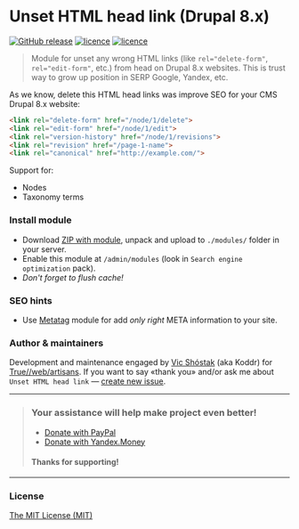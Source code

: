 # Unset HTML head link (Drupal 8.x)

[![GitHub release](https://img.shields.io/badge/version-1.1-brightgreen.svg?style=flat-square)](https://github.com/webartisans-org/drupal_8_unset_html_head_link) [![licence](https://img.shields.io/badge/CMS_Drupal-8.x-red.svg?style=flat-square)](https://www.drupal.org) [![licence](https://img.shields.io/badge/licence-MIT-blue.svg?style=flat-square)](https://github.com/webartisans-org/drupal_8_unset_html_head_link/blob/master/LICENSE)

> Module for unset any wrong HTML links (like `rel="delete-form"`, `rel="edit-form"`, etc.) from head on Drupal 8.x websites. This is trust way to grow up position in SERP Google, Yandex, etc.

As we know, delete this HTML head links was improve SEO for your CMS Drupal 8.x website:

```html
<link rel="delete-form" href="/node/1/delete">
<link rel="edit-form" href="/node/1/edit">
<link rel="version-history" href="/node/1/revisions">
<link rel="revision" href="/page-1-name">
<link rel="canonical" href="http://example.com/">
```

Support for:

* Nodes
* Taxonomy terms

### Install module

* Download [ZIP with module](https://github.com/webartisans-org/unset_html_head_link/archive/master.zip), unpack and upload to ``./modules/`` folder in your server.
* Enable this module at ``/admin/modules`` (look in ``Search engine optimization`` pack).
* _Don't forget to flush cache!_

### SEO hints

* Use [Metatag](https://www.drupal.org/project/metatag) module for add _only right_ META information to your site.

### Author & maintainers

Development and maintenance engaged by [Vic Shóstak](https://github.com/koddr) (aka Koddr) for [True//web/artisans](https://github.com/webartisans-org).
If you want to say «thank you» and/or ask me about `Unset HTML head link` — [create new issue](https://github.com/webartisans-org/drupal_8_unset_html_head_link/issues/new).

___
> ### Your assistance will help make project even better!
>
> * [Donate with PayPal](https://www.paypal.me/koddr/9.99usd)
> * [Donate with Yandex.Money](https://money.yandex.ru/to/41001601525977/599)
>
> #### Thanks for supporting!
___

### License

[The MIT License (MIT)](https://github.com/webartisans-org/drupal_8_unset_html_head_link/blob/master/LICENSE)
